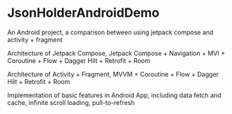 # JsonHolderAndroidDemo
An Android project, a comparison between using jetpack compose and activity + fragment

Architecture of Jetpack Compose, Jetpack Compose + Navigation + MVI + Coroutine + Flow + Dagger Hilt + Retrofit + Room

Architecture of Activity + Fragment,  MVVM + Coroutine + Flow + Dagger Hilt + Retrofit + Room

Implementation of basic features in Android App, including data fetch and cache, infinite scroll loading,
pull-to-refresh